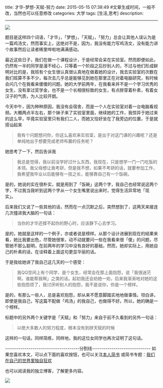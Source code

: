 title: 才华-梦想-天赋-努力
date: 2015-05-15 07:38:49 #文章生成时间，一般不改，当然也可以任意修改
categories: 大学
tags: [生活,思考] 
description: 

---
![](http://hktkdy.qiniudn.com/36356-Work-Hard-Dream-Big.jpg)

题目是这样四个词语，「才华」，「梦想」，「天赋」，「努力」总会让其他人误认为是一篇鸡汤文，然而事实上，这绝对不是，因为，我没有能力写鸡汤文，没有能力讲个故事然后让读者稀里哗啦地满满感动。

最近这些日子，我们在做一个课程设计，于是经常会呆在实验室。然而即便如此，仍然有一半的同学是漫不经心，只等着一个阶段之后抄别人的，不过与他们形成鲜明对比的是，我班有个女生很认真很认真地在做着她的设计，我去实验室的次数在我们班算不多不少，每次去几乎总是能够见到她在那里正在对着电脑研究，有时候会问几个在我看来傻傻的问题。她的大学前两年，在我看来并不是一个学习优秀的女生，没有拿过奖学金，也不是一个长相很标致的女生，有点胖穿着朴素，有着女汉子的气质，为人比较开朗。

今天中午，因为种种原因，我没有会宿舍，而是一个人在实验室对着一台电脑看视频。大概两点半左右，那个妹子来了实验室里面，继续她的工作，我惊异于她过来的这么早，毕竟实验室里只有我们二人，而她又恰好坐在了我旁边的位置，于是就搭讪起来

>我有个问题想问你，你这么喜欢来实验室，是出于对这门课的兴趣呢？还是单纯地出于想要完成老师布置的任务呢？

她思考了一下，然后告诉我

>我总是觉得，我以前没学好过什么东西，我现在，只是想学一门一门吃饭的本领。我父母想让我考研，但是我不想，如果不考研的话，就要参加工作，我希望我毕业以后能够有一技之长，能够靠自己有一个饭碗。

是的，她说的实在很朴实，就是用到了「饭碗」这两个字，我自己也经常说这两个字，不过我当我听到这两个字从一个女生嘴里说出来时，觉得生活异常地「现实」。

后来我们又说了一些其他的话，然而在一点沉默之后，突然想到了，这两天来接连几次撞进我大脑的一句话：

>当你的才华还撑不起你的野心时，应该静下心去学习。 

是的，她就是这样的一个例子，亦或者说是榜样。从那个设计进展到现在的结果来看，她比我要出色，尽管她很笨，动不动就要问一些在我看来很「傻」的问题，尽管她不那么聪明，在前两年的学习中没有良好的基础，然而，她却实际上，用她自己的朴素的话，在诠释着上面这句更显华丽的话。

于是我给她讲了我自己这几天的一个感受：

>我QQ空间上有个同学，是个女生，经常会在那上面抱怨，说「我很迷茫啊，谁能帮我啊」之类的话。起初我还会劝她一劝，后来我渐渐地对她的这些抱怨烦了，我讨厌听别人的抱怨，我不是说你，你是一个榜样。

是的，有那么一些人，总是喜欢抱怨，却从来不愿意脚踏实地地做事情。坦白讲，即使是我自己，写这篇不配做「鸡汤」的我自己，也做得不好。所以，她的确是一个榜样。

标题中的另外两个关键字是「天赋」和「努力」来自于前不久看到的另外一句话：

>以绝大多数人的努力程度，根本没有到拼天赋的时候

这样的一句话，同样简练，同样地，我的这位女同学也再次证明了这句话。

--------------------------------------分割线------------------------------
如果您喜欢本文，可以点下面的喜欢按钮，也可以关注[本人简书](http://www.jianshu.com/users/1c26e9e36267/latest_articles)
或简书专题：[我们在自己的世界里独自狂欢](http://www.jianshu.com/collection/7b424559990a)

也可以阅读我的独立博客，了解更多内容。

[![](http://hktkdy.qiniudn.com/slogan.jpg)](http://hktkdy.com)




